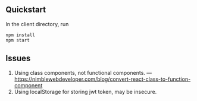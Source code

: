 ## Quickstart
In the client directory, run
```
npm install
npm start
```

## Issues
1. Using class components, not functional components. — https://nimblewebdeveloper.com/blog/convert-react-class-to-function-component
2. Using localStorage for storing jwt token, may be insecure.